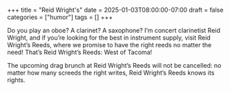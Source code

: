 +++
title = "Reid Wright's"
date = 2025-01-03T08:00:00-07:00
draft = false
categories = ["humor"]
tags = []
+++

Do you play an oboe? A clarinet? A saxophone? I’m concert clarinetist Reid Wright, and if you’re looking for the best in instrument supply, visit Reid Wright’s Reeds, where we promise to have the right reeds no matter the need! That’s Reid Wright’s Reeds: West of Tacoma!

The upcoming drag brunch at Reid Wright’s Reeds will not be cancelled: no matter how many screeds the right writes, Reid Wright’s Reeds knows its rights.
